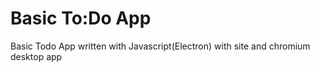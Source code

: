 # Basic To:Do App
Basic Todo App written with Javascript(Electron) with site and chromium desktop app

